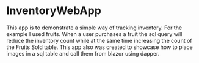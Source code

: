 # InventoryWebApp

This app is to demonstrate a simple way of tracking inventory. For the example I used fruits. When a user purchases a fruit the sql query will reduce the inventory count while at the same time increasing the count of the Fruits Sold table. This app also was created to showcase how to place images in a sql table and call them from blazor using dapper.
